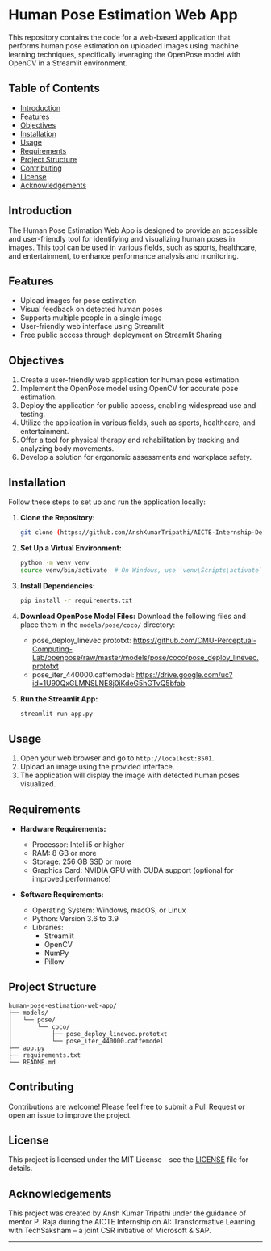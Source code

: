 # Human Pose Estimation Web App

This repository contains the code for a web-based application that performs human pose estimation on uploaded images using machine learning techniques, specifically leveraging the OpenPose model with OpenCV in a Streamlit environment.

## Table of Contents
- [Introduction](#introduction)
- [Features](#features)
- [Objectives](#objectives)
- [Installation](#installation)
- [Usage](#usage)
- [Requirements](#requirements)
- [Project Structure](#project-structure)
- [Contributing](#contributing)
- [License](#license)
- [Acknowledgements](#acknowledgements)

## Introduction
The Human Pose Estimation Web App is designed to provide an accessible and user-friendly tool for identifying and visualizing human poses in images. This tool can be used in various fields, such as sports, healthcare, and entertainment, to enhance performance analysis and monitoring.

## Features
- Upload images for pose estimation
- Visual feedback on detected human poses
- Supports multiple people in a single image
- User-friendly web interface using Streamlit
- Free public access through deployment on Streamlit Sharing

## Objectives
1. Create a user-friendly web application for human pose estimation.
2. Implement the OpenPose model using OpenCV for accurate pose estimation.
3. Deploy the application for public access, enabling widespread use and testing.
4. Utilize the application in various fields, such as sports, healthcare, and entertainment.
5. Offer a tool for physical therapy and rehabilitation by tracking and analyzing body movements.
6. Develop a solution for ergonomic assessments and workplace safety.

## Installation
Follow these steps to set up and run the application locally:

1. **Clone the Repository:**
   ```sh
   git clone (https://github.com/AnshKumarTripathi/AICTE-Internship-Dec-Jan-Techsaksham)
   ```

2. **Set Up a Virtual Environment:**
   ```sh
   python -m venv venv
   source venv/bin/activate  # On Windows, use `venv\Scripts\activate`
   ```

3. **Install Dependencies:**
   ```sh
   pip install -r requirements.txt
   ```

4. **Download OpenPose Model Files:**
   Download the following files and place them in the `models/pose/coco/` directory:
   - pose_deploy_linevec.prototxt: https://github.com/CMU-Perceptual-Computing-Lab/openpose/raw/master/models/pose/coco/pose_deploy_linevec.prototxt
   - pose_iter_440000.caffemodel: https://drive.google.com/uc?id=1U90QxGLMNSLNE8j0iKdeG5hGTvQ5bfab

5. **Run the Streamlit App:**
   ```sh
   streamlit run app.py
   ```

## Usage
1. Open your web browser and go to `http://localhost:8501`.
2. Upload an image using the provided interface.
3. The application will display the image with detected human poses visualized.

## Requirements
- **Hardware Requirements:**
  - Processor: Intel i5 or higher
  - RAM: 8 GB or more
  - Storage: 256 GB SSD or more
  - Graphics Card: NVIDIA GPU with CUDA support (optional for improved performance)

- **Software Requirements:**
  - Operating System: Windows, macOS, or Linux
  - Python: Version 3.6 to 3.9
  - Libraries:
    - Streamlit
    - OpenCV
    - NumPy
    - Pillow

## Project Structure
```
human-pose-estimation-web-app/
├── models/
│   └── pose/
│       └── coco/
│           ├── pose_deploy_linevec.prototxt
│           └── pose_iter_440000.caffemodel
├── app.py
├── requirements.txt
└── README.md
```

## Contributing
Contributions are welcome! Please feel free to submit a Pull Request or open an issue to improve the project.

## License
This project is licensed under the MIT License - see the [LICENSE](LICENSE) file for details.

## Acknowledgements
This project was created by Ansh Kumar Tripathi under the guidance of mentor P. Raja during the AICTE Internship on AI: Transformative Learning with TechSaksham – a joint CSR initiative of Microsoft & SAP.

---
